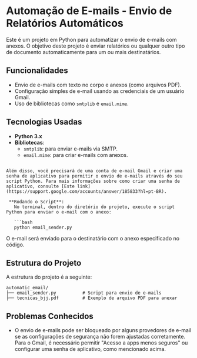 # Automação de E-mails - Envio de Relatórios Automáticos

Este é um projeto em Python para automatizar o envio de e-mails com anexos. O objetivo deste projeto é enviar relatórios ou qualquer outro tipo de documento automaticamente para um ou mais destinatários.

## Funcionalidades

- Envio de e-mails com texto no corpo e anexos (como arquivos PDF).
- Configuração simples de e-mail usando as credenciais de um usuário Gmail.
- Uso de bibliotecas como `smtplib` e `email.mime`.
## Tecnologias Usadas

- **Python 3.x**
- **Bibliotecas**:
  - `smtplib`: para enviar e-mails via SMTP.
  - `email.mime`: para criar e-mails com anexos.
  
```

Além disso, você precisará de uma conta de e-mail Gmail e criar uma senha de aplicativo para permitir o envio de e-mails através do seu script Python. Para mais informações sobre como criar uma senha de aplicativo, consulte [Este link](https://support.google.com/accounts/answer/185833?hl=pt-BR).

 **Rodando o Script**:
   No terminal, dentro do diretório do projeto, execute o script Python para enviar o e-mail com o anexo:

   ```bash
   python email_sender.py
   ```

   O e-mail será enviado para o destinatário com o anexo especificado no código.

## Estrutura do Projeto

A estrutura do projeto é a seguinte:

```
automatic_email/
├── email_sender.py          # Script para envio de e-mails
├── tecnicas_bjj.pdf         # Exemplo de arquivo PDF para anexar
```

## Problemas Conhecidos

- O envio de e-mails pode ser bloqueado por alguns provedores de e-mail se as configurações de segurança não forem ajustadas corretamente. Para o Gmail, é necessário permitir "Acesso a apps menos seguros" ou configurar uma senha de aplicativo, como mencionado acima.
